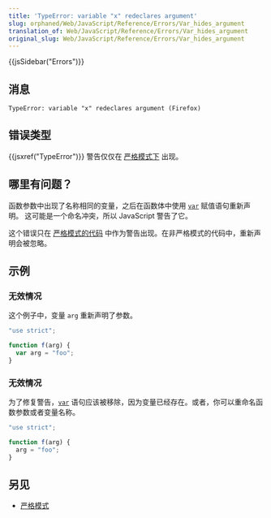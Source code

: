 ```yaml
---
title: 'TypeError: variable "x" redeclares argument'
slug: orphaned/Web/JavaScript/Reference/Errors/Var_hides_argument
translation_of: Web/JavaScript/Reference/Errors/Var_hides_argument
original_slug: Web/JavaScript/Reference/Errors/Var_hides_argument
---
```

{{jsSidebar("Errors")}}

## 消息

```plain
TypeError: variable "x" redeclares argument (Firefox)
```

## 错误类型

{{jsxref("TypeError")}} 警告仅仅在 [严格模式下](/en-US/docs/Web/JavaScript/Reference/Strict_mode) 出现。

## 哪里有问题？

函数参数中出现了名称相同的变量，之后在函数体中使用 [`var`](/en-US/docs/Web/JavaScript/Reference/Statements/var) 赋值语句重新声明。 这可能是一个命名冲突，所以 JavaScript 警告了它。

这个错误只在 [严格模式的代码](/en-US/docs/Web/JavaScript/Reference/Strict_mode) 中作为警告出现。在非严格模式的代码中，重新声明会被忽略。

## 示例

### 无效情况

这个例子中，变量 `arg` 重新声明了参数。

```js example-bad
"use strict";

function f(arg) {
  var arg = "foo";
}
```

### 无效情况

为了修复警告，[`var`](/en-US/docs/Web/JavaScript/Reference/Statements/var) 语句应该被移除，因为变量已经存在。或者，你可以重命名函数参数或者变量名称。

```js example-good
"use strict";

function f(arg) {
  arg = "foo";
}
```

## 另见

- [严格模式](/en-US/docs/Web/JavaScript/Reference/Strict_mode)
